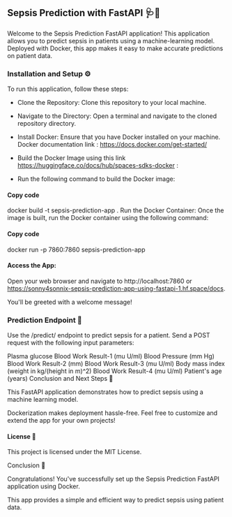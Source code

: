 






## Sepsis Prediction with FastAPI 🩺🚀

Welcome to the Sepsis Prediction FastAPI application! This application allows you to predict sepsis in patients using a machine-learning model. Deployed with Docker, this app makes it easy to make accurate predictions on patient data.

### Installation and Setup ⚙️

To run this application, follow these steps:

- Clone the Repository: Clone this repository to your local machine.


- Navigate to the Directory: Open a terminal and navigate to the cloned repository directory.


- Install Docker: Ensure that you have Docker installed on your machine. Docker documentation link : https://docs.docker.com/get-started/


- Build the Docker Image using this link https://huggingface.co/docs/hub/spaces-sdks-docker :

- Run the following command to build the Docker image:


#### Copy code
docker build -t sepsis-prediction-app .
Run the Docker Container: Once the image is built, run the Docker container using the following command:


#### Copy code
docker run -p 7860:7860 sepsis-prediction-app

#### Access the App: 
Open your web browser and navigate to http://localhost:7860 or https://sonny4sonnix-sepsis-prediction-app-using-fastapi-1.hf.space/docs.

You'll be greeted with a welcome message!

### Prediction Endpoint 🔮

Use the /predict/ endpoint to predict sepsis for a patient. Send a POST request with the following input parameters:

Plasma glucose
Blood Work Result-1 (mu U/ml)
Blood Pressure (mm Hg)
Blood Work Result-2 (mm)
Blood Work Result-3 (mu U/ml)
Body mass index (weight in kg/(height in m)^2)
Blood Work Result-4 (mu U/ml)
Patient's age (years)
Conclusion and Next Steps 🏁

This FastAPI application demonstrates how to predict sepsis using a machine learning model. 

Dockerization makes deployment hassle-free. Feel free to customize and extend the app for your own projects!

#### License 📜

This project is licensed under the MIT License.

Conclusion 🎉

Congratulations! You've successfully set up the Sepsis Prediction FastAPI application using Docker.

This app provides a simple and efficient way to predict sepsis using patient data.

 

